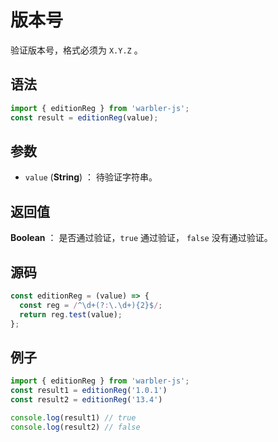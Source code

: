 <!--
 * @Author: 一尾流莺
 * @Description:版本号
 * @Date: 2021-09-13 18:18:23
 * @LastEditTime: 2021-10-14 09:45:35
 * @FilePath: \warblerjs-guide\docs\guide\form\editionReg.md
-->

# 版本号

验证版本号，格式必须为 `X.Y.Z` 。

## 语法

```js
import { editionReg } from 'warbler-js';
const result = editionReg(value);
```

## 参数

- `value` (**String**) ： 待验证字符串。

## 返回值

**Boolean** ： 是否通过验证，`true` 通过验证， `false` 没有通过验证。

## 源码

```js
const editionReg = (value) => {
  const reg = /^\d+(?:\.\d+){2}$/;
  return reg.test(value);
};
```

## 例子

```js
import { editionReg } from 'warbler-js';
const result1 = editionReg('1.0.1')
const result2 = editionReg('13.4')

console.log(result1) // true
console.log(result2) // false
```

